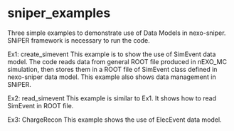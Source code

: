 # sniper_examples
Three simple examples to demonstrate use of Data Models in nexo-sniper.
SNiPER framework is necessary to run the code.

Ex1: create_simevent
This example is to show the use of SimEvent data model. The code reads data from general ROOT file produced in nEXO_MC simulation, then stores them in a ROOT file of SimEvent class defined in nexo-sniper data model. This example also shows data management in SNiPER.

Ex2: read_simevent
This example is similar to Ex1. It shows how to read SimEvent in ROOT file.

Ex3: ChargeRecon
This example shows the use of ElecEvent data model. 
